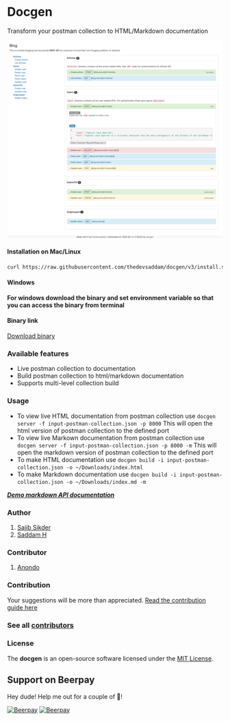 Docgen
=====================

Transform your postman collection to HTML/Markdown documentation

![Task screenshot](screenshot.png)

#### Installation on Mac/Linux
```bash
curl https://raw.githubusercontent.com/thedevsaddam/docgen/v3/install.sh -o install.sh && sudo chmod +x install.sh && sudo ./install.sh
```

#### Windows
**For windows download the binary and set environment variable so that you can access the binary from terminal**

#### Binary link
[Download binary](https://github.com/thedevsaddam/docgen-bin/tree/master/latest)

### Available features
* Live postman collection to documentation
* Build postman collection to html/markdown documentation
* Supports multi-level collection build

### Usage
* To view live HTML documentation from postman collection use `docgen server -f input-postman-collection.json -p 8000` This will open the html version of postman collection to the defined port
* To view live Markown documentation from postman collection use `docgen server -f input-postman-collection.json -p 8000 -m` This will open the markdown version of postman collection to the defined port
* To make HTML documentation use `docgen build -i input-postman-collection.json -o ~/Downloads/index.html`
* To make Markdown documentation use `docgen build -i input-postman-collection.json -o ~/Downloads/index.md -m`

***[Demo markdown API documentation](_examples/example-doc.md)***

### Author
1. [Sajib Sikder](https://github.com/mhshajib)
1. [Saddam H](https://github.com/thedevsaddam)

### Contributor
1. [Anondo](https://github.com/Anondo)

### Contribution
Your suggestions will be more than appreciated.
[Read the contribution guide here](CONTRIBUTING.md)

### See all [contributors](https://github.com/thedevsaddam/docgen/graphs/contributors)

### **License**
The **docgen** is an open-source software licensed under the [MIT License](LICENSE.md).

## Support on Beerpay
Hey dude! Help me out for a couple of :beers:!

[![Beerpay](https://beerpay.io/thedevsaddam/docgen/badge.svg?style=beer-square)](https://beerpay.io/thedevsaddam/docgen)  [![Beerpay](https://beerpay.io/thedevsaddam/docgen/make-wish.svg?style=flat-square)](https://beerpay.io/thedevsaddam/docgen?focus=wish)